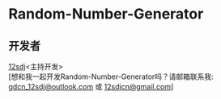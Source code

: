 # Random-Number-Generator
## 开发者
  [12sdj](https://github.com/12sdj)<主持开发>  
  [想和我一起开发Random-Number-Generator吗？请邮箱联系我: gdcn_12sdj@outlook.com 或 12sdjcn@gmail.com]
